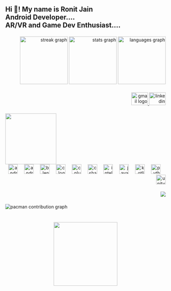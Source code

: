 <h2 align="left">Hi 👋! My name is Ronit Jain <br>Android Developer....<br>AR/VR and Game Dev Enthusiast....</h2>

###

<div align="right">
  <img src="https://streak-stats.demolab.com?user=RonitJain17&locale=en&mode=daily&theme=nightowl&hide_border=true&border_radius=5" height="150" alt="streak graph"  />
  <img src="https://github-readme-stats.vercel.app/api?username=RonitJain17&hide_title=false&hide_rank=false&show_icons=true&include_all_commits=true&count_private=true&disable_animations=false&theme=nightowl&locale=en&hide_border=true" height="150" alt="stats graph"  />
  <img src="https://github-readme-stats.vercel.app/api/top-langs?username=RonitJain17&locale=en&hide_title=false&layout=compact&card_width=320&langs_count=7&theme=nightowl&hide_border=true" height="150" alt="languages graph"  />
</div>

###

<div align="right">
  <a href="mailto:ronitjain17105@gmail.com" target="_blank">
    <img src="https://raw.githubusercontent.com/maurodesouza/profile-readme-generator/master/src/assets/icons/social/gmail/default.svg" width="52" height="40" alt="gmail logo" />
  </a>
  <a href="https://www.linkedin.com/in/ll-ronit-jain-ll-12aa3b2a0?utm_source=share&utm_campaign=share_via&utm_content=profile&utm_medium=android_app" target="_blank">
    <img src="https://raw.githubusercontent.com/maurodesouza/profile-readme-generator/master/src/assets/icons/social/linkedin/default.svg" width="52" height="40" alt="linkedin logo" />
  </a>
</div>

###

<img align="left" height="160" src="https://cache.teia.rocks/ipfs/bafybeifrbmnybtyialszocfakfbk3hdq43nfdxmg2ll7qaaqezecqj25h4"  />

###

<br clear="both">

<div align="right">
  <img src="https://cdn.simpleicons.org/android/3DDC84" height="30" alt="android logo"  />
  <img width="12" />
  <img src="https://cdn.jsdelivr.net/gh/devicons/devicon/icons/androidstudio/androidstudio-original.svg" height="30" alt="androidstudio logo"  />
  <img width="12" />
  <img src="https://cdn.jsdelivr.net/gh/devicons/devicon/icons/blender/blender-original.svg" height="30" alt="blender logo"  />
  <img width="12" />
  <img src="https://cdn.jsdelivr.net/gh/devicons/devicon/icons/c/c-original.svg" height="30" alt="c logo"  />
  <img width="12" />
  <img src="https://cdn.simpleicons.org/c++/00599C" height="30" alt="cplusplus logo"  />
  <img width="12" />
  <img src="https://cdn.jsdelivr.net/gh/devicons/devicon/icons/csharp/csharp-original.svg" height="30" alt="csharp logo"  />
  <img width="12" />
  <img src="https://cdn.jsdelivr.net/gh/devicons/devicon/icons/intellij/intellij-original.svg" height="30" alt="intellij logo"  />
  <img width="12" />
  <img src="https://cdn.jsdelivr.net/gh/devicons/devicon/icons/java/java-original.svg" height="30" alt="java logo"  />
  <img width="12" />
  <img src="https://cdn.jsdelivr.net/gh/devicons/devicon/icons/kotlin/kotlin-original.svg" height="30" alt="kotlin logo"  />
  <img width="12" />
  <img src="https://cdn.jsdelivr.net/gh/devicons/devicon/icons/python/python-original.svg" height="30" alt="python logo"  />
  <img width="12" />
  <img src="https://cdn.simpleicons.org/unity/FFFFFF" height="30" alt="unity logo"  />
</div>

###

<div align="right">
  <img src="https://visitor-badge.laobi.icu/badge?page_id=RonitJain17.RonitJain17&left_color=darkcyan&left_text=Visiters"  />
</div>

###

<picture>
  <source media="(prefers-color-scheme: dark)" srcset="https://raw.githubusercontent.com/RonitJain17/RonitJain17/output/pacman-contribution-graph-dark.svg">
  <source media="(prefers-color-scheme: light)" srcset="https://raw.githubusercontent.com/RonitJain17/RonitJain17/output/pacman-contribution-graph.svg">
  <img alt="pacman contribution graph" src="https://raw.githubusercontent.com/RonitJain17/RonitJain17/output/pacman-contribution-graph.svg">
</picture>

###

<br clear="both">

<div align="center">
  <img height="200" src="https://cssbud.com/wp-content/uploads/2021/05/thanks-for-your-time.gif"  />
</div>

###
